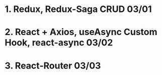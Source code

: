 # 1. Redux, Redux-Saga CRUD 03/01

# 2. React + Axios, useAsync Custom Hook, react-async 03/02

# 3. React-Router 03/03
